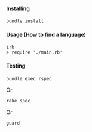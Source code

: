 #### Installing
```
bundle install
```

#### Usage (How to find a language)
```
irb
> require './main.rb'
```

#### Testing
```
bundle exec rspec
```
Or
```
rake spec
```
Or
```
guard
```
